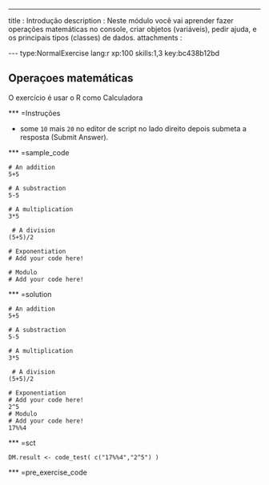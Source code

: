 ---
title       : Introdução
description : Neste módulo você vai aprender fazer operações matemáticas no console, criar objetos (variáveis), pedir ajuda, e os principais tipos (classes) de dados.
attachments :

--- type:NormalExercise lang:r xp:100 skills:1,3 key:bc438b12bd
## Operaçoes matemáticas

O exercício é usar o R como Calculadora 

*** =Instruções
- some `10` mais  `20` no editor de script no lado direito depois submeta a resposta (Submit Answer).

*** =sample_code
```{r eval=FALSE}
# An addition
5+5 

# A substraction
5-5 

# A multiplication
3*5

 # A division
(5+5)/2 

# Exponentiation
# Add your code here!

# Modulo
# Add your code here!
```

*** =solution
```{r eval=FALSE}
# An addition
5+5 

# A substraction
5-5 

# A multiplication
3*5

 # A division
(5+5)/2 

# Exponentiation
# Add your code here!
2^5
# Modulo
# Add your code here!
17%%4
```

*** =sct
```{r eval=FALSE}
DM.result <- code_test( c("17%%4","2^5") )
```

*** =pre_exercise_code
```{r eval=FALSE}

```
